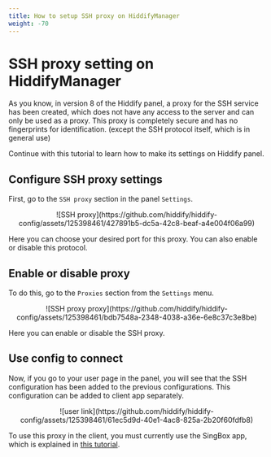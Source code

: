 ```yaml
---
title: How to setup SSH proxy on HiddifyManager
weight: -70
---
```


<div dir="ltr" markdown="1">


# SSH proxy setting on HiddifyManager

As you know, in version 8 of the Hiddify panel, a proxy for the SSH service has been created, which does not have any access to the server and can only be used as a proxy. This proxy is completely secure and has no fingerprints for identification. (except the SSH protocol itself, which is in general use)

Continue with this tutorial to learn how to make its settings on Hiddify panel.

## Configure SSH proxy settings
First, go to the `SSH proxy` section in the panel `Settings`.

<div align=center markdown=1>
![SSH proxy](https://github.com/hiddify/hiddify-config/assets/125398461/427891b5-dc5a-42c8-beaf-a4e004f06a99)

</div>

Here you can choose your desired port for this proxy. You can also enable or disable this protocol.

## Enable or disable proxy

To do this, go to the `Proxies` section from the `Settings` menu.

<div align=center markdown=1>
![SSH proxy proxy](https://github.com/hiddify/hiddify-config/assets/125398461/bdb7548a-2348-4038-a36e-6e8c37c3e8be)

</div>

Here you can enable or disable the SSH proxy.

## Use config to connect

Now, if you go to your user page in the panel, you will see that the SSH configuration has been added to the previous configurations. This configuration can be added to client app separately.

<div align=center markdown=1>
![user link](https://github.com/hiddify/hiddify-config/assets/125398461/61ec5d9d-40e1-4ac8-825a-2b20f60fdfb8)

</div>

To use this proxy in the client, you must currently use the SingBox app, which is explained in [this tutorial](/manager/wiki/Tutorial-for-SingBox-app).

